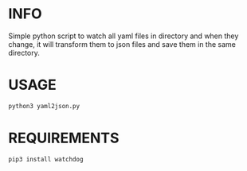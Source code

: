 # INFO

Simple python script to watch all yaml files in directory and when they change, it will transform them to json files and save them in the same directory.

# USAGE

```bash
python3 yaml2json.py
```

# REQUIREMENTS

```bash
pip3 install watchdog
```
